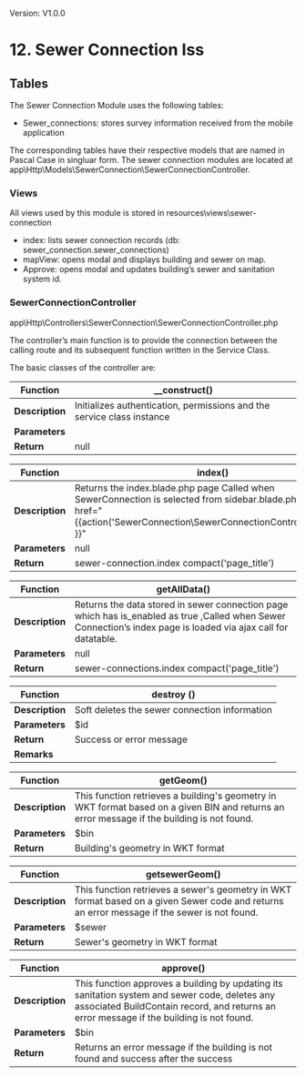 Version: V1.0.0

# 12. Sewer Connection Iss

## Tables

The Sewer Connection Module uses the following tables:

-   Sewer_connections: stores survey information received from the mobile application

The corresponding tables have their respective models that are named in Pascal Case in singluar form. The sewer connection modules are located at app\\Http\\Models\\SewerConnection\\SewerConnectionController.

### Views

All views used by this module is stored in resources\\views\\sewer-connection

-   index: lists sewer connection records (db: sewer_connection.sewer_connections)
-   mapView: opens modal and displays building and sewer on map.
-   Approve: opens modal and updates building’s sewer and sanitation system id.

### SewerConnectionController

app\\Http\\Controllers\\SewerConnection\\SewerConnectionController.php

The controller’s main function is to provide the connection between the calling route and its subsequent function written in the Service Class.

The basic classes of the controller are:

| **Function**    | \__construct()                                                         |
|-----------------|------------------------------------------------------------------------|
| **Description** | Initializes authentication, permissions and the service class instance |
| **Parameters**  |                                                                        |
| **Return**      | null                                                                   |

| **Function**    | index()                                                                                                                                                                          |
|-----------------|----------------------------------------------------------------------------------------------------------------------------------------------------------------------------------|
| **Description** | Returns the index.blade.php page  Called when SewerConnection is selected from sidebar.blade.php via  \<a href="{{action('SewerConnection\\SewerConnectionController@index') }}" |
| **Parameters**  | null                                                                                                                                                                             |
| **Return**      | sewer-connection.index compact('page_title')                                                                                                                                     |

| **Function**    | getAllData()                                                                                                                                                    |
|-----------------|-----------------------------------------------------------------------------------------------------------------------------------------------------------------|
| **Description** | Returns the data stored in sewer connection page which has is_enabled as true ,Called when Sewer Connection’s index page is loaded via ajax call for datatable. |
| **Parameters**  | null                                                                                                                                                            |
| **Return**      | sewer-connections.index compact('page_title')                                                                                                                   |

| **Function**    | destroy ()                                    |
|-----------------|-----------------------------------------------|
| **Description** | Soft deletes the sewer connection information |
| **Parameters**  | \$id                                          |
| **Return**      | Success or error message                      |
| **Remarks**     |                                               |

| **Function**    | getGeom()                                                                                                                                   |
|-----------------|---------------------------------------------------------------------------------------------------------------------------------------------|
| **Description** | This function retrieves a building's geometry in WKT format based on a given BIN and returns an error message if the building is not found. |
| **Parameters**  | \$bin                                                                                                                                       |
| **Return**      | Building's geometry in WKT format                                                                                                           |

| **Function**    | getsewerGeom()                                                                                                                               |
|-----------------|----------------------------------------------------------------------------------------------------------------------------------------------|
| **Description** | This function retrieves a sewer's geometry in WKT format based on a given Sewer code and returns an error message if the sewer is not found. |
| **Parameters**  | \$sewer                                                                                                                                      |
| **Return**      | Sewer's geometry in WKT format                                                                                                               |

| **Function**    | approve()                                                                                                                                                                                  |
|-----------------|--------------------------------------------------------------------------------------------------------------------------------------------------------------------------------------------|
| **Description** | This function approves a building by updating its sanitation system and sewer code, deletes any associated BuildContain record, and returns an error message if the building is not found. |
| **Parameters**  | \$bin                                                                                                                                                                                      |
| **Return**      | Returns an error message if the building is not found and success after the success                                                                                                        |

